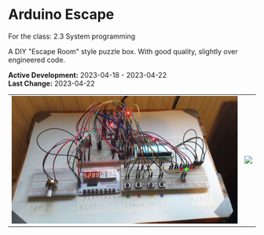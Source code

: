 # Arduino Escape
For the class: 2.3 System programming

A DIY "Escape Room" style puzzle box. With good quality, slightly over engineered code.

**Active Development:** 2023-04-18 - 2023-04-22<br>
**Last Change:** 2023-04-22<br>

| | |
| :---: | :---: |
| ![](/Screenshots/1-Picture.png) | ![](/Screenshots/.png) |
